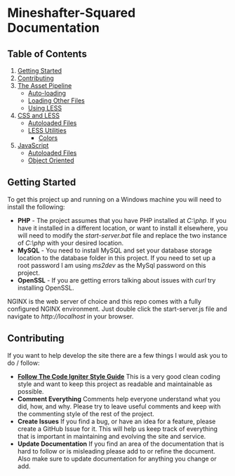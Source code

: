 Mineshafter-Squared Documentation
=================================

Table of Contents
------------------
1.  [Getting Started](#getting-started)
2.  [Contributing](#contributing)
3.  [The Asset Pipeline](docs/Assets.md)
    *   [Auto-loading](docs/Assets.md#what-is-auto-loaded)
    *   [Loading Other Files](docs/Assets.md#how-to-load-other-files)
    *   [Using LESS](docs/Assets.md#you-can-use-less)
4.  [CSS and LESS](docs/CSS.md)
    *   [Autoloaded Files](docs/CSS.md#auto-loaded-files)
    *   [LESS Utilities](docs/CSS.md#specific-less-utilities)
        *   [Colors](docs/CSS.md#colors-colorsless)
5.  [JavaScript](docs/JavaScript.md)
    *   [Autoloaded Files](docs/JavaScript.md#auto-loaded-files)
    *   [Object Oriented](docs/JavaScript.md#object-oriented-javascript)

Getting Started
---------------
To get this project up and running on a Windows machine you will need to install the following:
*   __PHP__ - The project assumes that you have PHP installed at _C:\php_. If you have it installed in a different location, or want to install it elsewhere, you will need to modify the _start-server.bat_ file and replace the two instance of _C:\php_ with your desired location.
*   __MySQL__ - You need to install MySQL and set your database storage location to the database folder in this project.  If you need to set up a root password I am using _ms2dev_ as the MySql password on this project.
*   __OpenSSL__ - If you are getting errors talking about issues with _curl_ try installing OpenSSL.

NGINX is the web server of choice and this repo comes with a fully configured NGINX environment. Just double click the start-server.js file and navigate to _http://localhost_ in your browser.

Contributing
------------
If you want to help develop the site there are a few things I would ask you to do / follow:
*   __[Follow The Code Igniter Style Guide](http://ellislab.com/codeigniter/user-guide/general/styleguide.html)__ This is a very good clean coding style and want to keep this project as readable and maintainable as possible.
*   __Comment Everything__  Comments help everyone understand what you did, how, and why.  Please try to leave useful comments and keep with the commenting style of the rest of the project.
*   __Create Issues__ If you find a bug, or have an idea for a feature, please create a GitHub Issue for it.  This will help us keep track of everything that is important in maintaining and evolving the site and service.
*   __Update Documentation__ If you find an area of the documentation that is hard to follow or is misleading please add to or refine the document.  Also make sure to update documentation for anything you change or add.